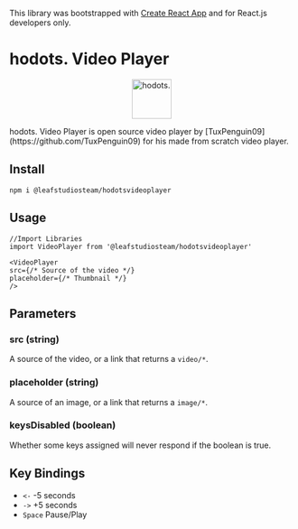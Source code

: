 This library was bootstrapped with [Create React App](https://github.com/facebook/create-react-app) and for React.js developers only.

# hodots. Video Player
<p align="center">
    <img alt="hodots." src="https://d2yh2dnxo9v5ix.cloudfront.net/logo512.png" width=70>
</p>
hodots. Video Player is open source video player by [TuxPenguin09](https://github.com/TuxPenguin09) for his made from scratch video player.

## Install
`npm i @leafstudiosteam/hodotsvideoplayer`

## Usage
```node
//Import Libraries
import VideoPlayer from '@leafstudiosteam/hodotsvideoplayer'

<VideoPlayer 
src={/* Source of the video */}
placeholder={/* Thumbnail */}
/>
```

## Parameters
### src (string)
A source of the video, or a link that returns a `video/*`.
### placeholder (string)
A source of an image, or a link that returns a `image/*`.
### keysDisabled (boolean)
Whether some keys assigned will never respond if the boolean is true.

## Key Bindings
- `<-` -5 seconds
- `->` +5 seconds
- `Space` Pause/Play